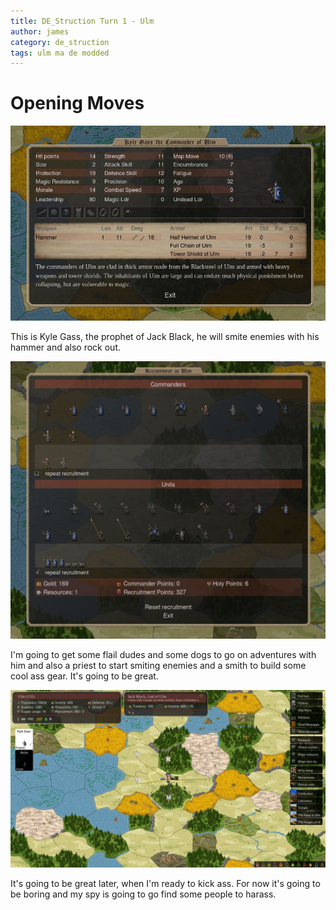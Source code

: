 ```yaml
---
title: DE_Struction Turn 1 - Ulm
author: james
category: de_struction
tags: ulm ma de modded
---
```


# Opening Moves

![Kyle Gass](/assets/images/ulm_01001.jpg)

This is Kyle Gass, the prophet of Jack Black, he will smite enemies with his hammer and also rock out.

![First turn recruitment](/assets/images/ulm_01002.jpg)

I'm going to get some flail dudes and some dogs to go on adventures with him and also a priest to start smiting enemies and a smith to build some cool ass gear. It's going to be great.

![First turn moves](/assets/images/ulm_01003.jpg)

It's going to be great later, when I'm ready to kick ass. For now it's going to be boring and my spy is going to go find some people to harass.
